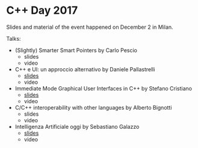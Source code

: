 # C++ Day 2017
Slides and material of the event happened on December 2 in Milan.

Talks:

* (Slightly) Smarter Smart Pointers by Carlo Pescio
  * slides
  * video
* C++ e UI: un approccio alternativo by Daniele Pallastrelli
  * [slides](/C%2B%2B%20and%20UI%20un%20approccio%20alternativo%20-%20Daniele%20Pallastrelli.pdf)
  * video
* Immediate Mode Graphical User Interfaces in C++ by Stefano Cristiano
  * [slides](/Immediate%20Mode%20User%20Interface%20in%20C%2B%2B%20-%20Stefano%20Cristiano.pdf)
  * video
* C/C++ interoperability with other languages by Alberto Bignotti
  * slides
  * video
* Intelligenza Artificiale oggi by Sebastiano Galazzo
  * [slides](/Intelligenza%20Artificiale%20Oggi%20-%20Sebastiano%20Galazzo.pptx)
  * video
